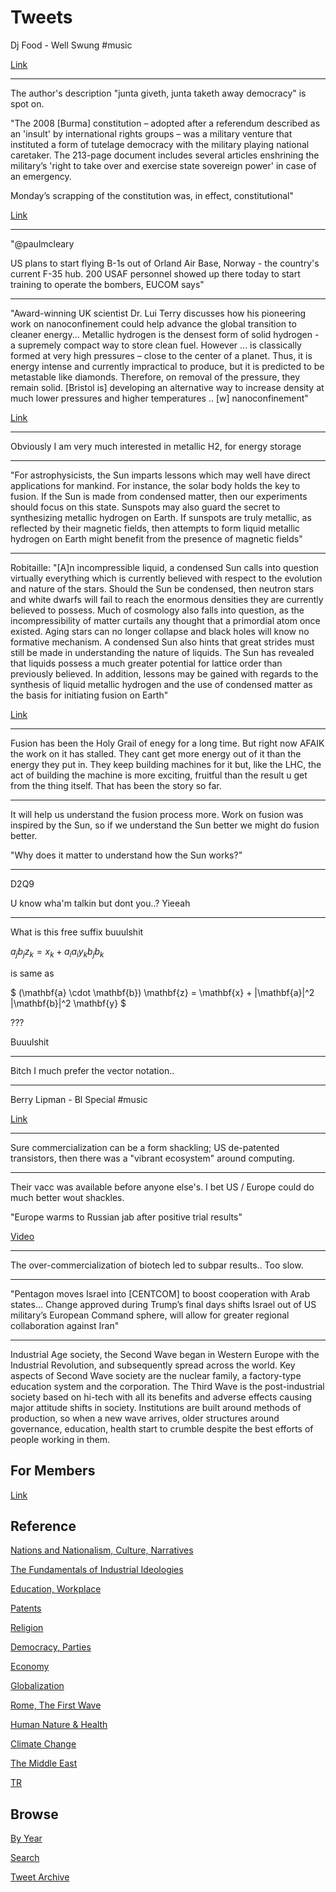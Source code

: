 # Tweets

Dj Food - Well Swung \#music

[Link](https://youtu.be/WF9HYvH-MPk)

---

The author's description "junta giveth, junta taketh away democracy"
is spot on.

"The 2008 [Burma] constitution – adopted after a referendum described
as an 'insult' by international rights groups – was a military venture
that instituted a form of tutelage democracy with the military playing
national caretaker. The 213-page document includes several articles
enshrining the military’s 'right to take over and exercise state
sovereign power' in case of an emergency.

Monday’s scrapping of the constitution was, in effect, constitutional"

[Link](https://amp.france24.com/en/asia-pacific/20210202-junta-holds-all-the-cards-in-myanmar-s-future-but-can-it-end-suu-kyi-s-political-career)

---

"@paulmcleary

US plans to start flying B-1s out of Orland Air Base, Norway - the
country's current F-35 hub. 200 USAF personnel showed up there today
to start training to operate the bombers, EUCOM says"

---

"Award-winning UK scientist Dr. Lui Terry discusses how his pioneering
work on nanoconfinement could help advance the global transition to
cleaner energy... Metallic hydrogen is the densest form of solid
hydrogen - a supremely compact way to store clean fuel. However ... is
classically formed at very high pressures – close to the center of a
planet. Thus, it is energy intense and currently impractical to
produce, but it is predicted to be metastable like
diamonds. Therefore, on removal of the pressure, they remain solid.
[Bristol is] developing an alternative way to increase density at much
lower pressures and higher temperatures .. [w] nanoconfinement"

[Link](https://www.selectscience.net/editorial-articles/Improving+hydrogen+storage+in+the+quest+to+reach+%E2%80%98net+zero%E2%80%99/?artID=52383)

---

Obviously I am very much interested in metallic H2, for energy storage

---

"For astrophysicists, the Sun imparts lessons which may well have
direct applications for mankind. For instance, the solar body holds
the key to fusion. If the Sun is made from condensed matter, then our
experiments should focus on this state. Sunspots may also guard the
secret to synthesizing metallic hydrogen on Earth. If sunspots are
truly metallic, as reflected by their magnetic fields, then attempts
to form liquid metallic hydrogen on Earth might benefit from the
presence of magnetic fields"

---

Robitaille: "[A]n incompressible liquid, a condensed Sun calls into
question virtually everything which is currently believed with respect
to the evolution and nature of the stars. Should the Sun be condensed,
then neutron stars and white dwarfs will fail to reach the enormous
densities they are currently believed to possess. Much of cosmology
also falls into question, as the incompressibility of matter curtails
any thought that a primordial atom once existed. Aging stars can no
longer collapse and black holes will know no formative mechanism.  A
condensed Sun also hints that great strides must still be made in
understanding the nature of liquids. The Sun has revealed that liquids
possess a much greater potential for lattice order than previously
believed. In addition, lessons may be gained with regards to the
synthesis of liquid metallic hydrogen and the use of condensed matter
as the basis for initiating fusion on Earth"

[Link](https://vixra.org/abs/1310.0138)

---

Fusion has been the Holy Grail of enegy for a long time. But right now
AFAIK the work on it has stalled. They cant get more energy out of it
than the energy they put in. They keep building machines for it but,
like the LHC, the act of building the machine is more exciting,
fruitful than the result u get from the thing itself. That has been
the story so far.

---

It will help us understand the fusion process more. Work on fusion was
inspired by the Sun, so if we understand the Sun better we might do
fusion better.

"Why does it matter to understand how the Sun works?"

---

D2Q9

U know wha'm talkin but dont you..? Yieeah

---

What is this free suffix buuulshit

$a_j b_j z_k = x_k + a_i a_i y_k b_j b_k$

is same as

$
(\mathbf{a} \cdot \mathbf{b}) \mathbf{z} =
\mathbf{x} + |\mathbf{a}|^2 |\mathbf{b}|^2 \mathbf{y}
$

???

Buuulshit

---

Bitch I much prefer the vector notation.. 

---

Berry Lipman - Bl Special \#music

[Link](https://youtu.be/u-2eXlnCLpE)

---

Sure commercialization can be a form shackling; US de-patented
transistors, then there was a "vibrant ecosystem" around
computing.

---

Their vacc was available before anyone else's. I bet US / Europe could
do much better wout shackles.

"Europe warms to Russian jab after positive trial results"

[Video](https://youtu.be/-rkxiUs3F3I)

---

The over-commercialization of biotech led to subpar results.. Too slow.

---

"Pentagon moves Israel into [CENTCOM] to boost cooperation with Arab
states... Change approved during Trump’s final days shifts Israel out
of US military’s European Command sphere, will allow for greater
regional collaboration against Iran"

---

Industrial Age society, the Second Wave began in Western Europe with
the Industrial Revolution, and subsequently spread across the
world. Key aspects of Second Wave society are the nuclear family, a
factory-type education system and the corporation. The Third Wave is
the post-industrial society based on hi-tech with all its benefits and
adverse effects causing major attitude shifts in society. Institutions
are built around methods of production, so when a new wave arrives,
older structures around governance, education, health start to crumble
despite the best efforts of people working in them.

## For Members

[Link](https://thirdwave-members.herokuapp.com)

## Reference

[Nations and Nationalism, Culture, Narratives](/2013/02/nations-and-nationalism.md)

[The Fundamentals of Industrial Ideologies](/2011/04/fundamentals-of-industrial-ideologies.md)

[Education, Workplace](2017/09/education-workplace.md)

[Patents](/2018/09/patents.md)

[Religion](/2015/04/god-religion.md)

[Democracy, Parties](/2016/11/democracy.md)

[Economy](/2018/05/economy.md)

[Globalization](/2018/09/globalization.md)

[Rome, The First Wave](/2017/12/rome.md)

[Human Nature & Health](/2020/07/human-nature.md)

[Climate Change](/2018/12/climate.md)

[The Middle East](/2019/07/middleeast.md)

[TR](../tr)

## Browse

[By Year](years.md)

[Search](search.html)

[Tweet Archive](/tweets/README.md)


